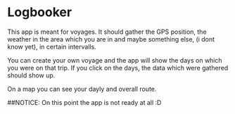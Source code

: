 # Logbooker

This app is meant for voyages.
It should gather the GPS position, the weather in the area which you are in
and maybe something else, (i dont know yet), in certain intervalls.

You can create your own voyage and the app will show the days on which you were on that trip.
If you click on the days, the data which were gathered should show up.

On a map you can see your dayly and overall route.

##NOTICE: On this point the app is not ready at all :D
